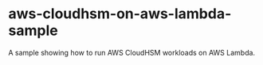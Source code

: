 # aws-cloudhsm-on-aws-lambda-sample
A sample showing how to run AWS CloudHSM workloads on AWS Lambda.

